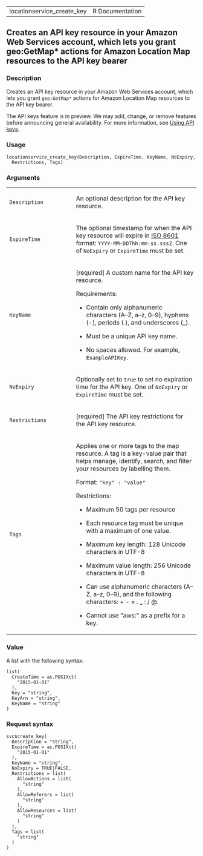 <table style="width: 100%;">
<tbody>
<tr class="odd">
<td>locationservice_create_key</td>
<td style="text-align: right;">R Documentation</td>
</tr>
</tbody>
</table>

## Creates an API key resource in your Amazon Web Services account, which lets you grant geo:GetMap\* actions for Amazon Location Map resources to the API key bearer

### Description

Creates an API key resource in your Amazon Web Services account, which
lets you grant `⁠geo:GetMap*⁠` actions for Amazon Location Map resources
to the API key bearer.

The API keys feature is in preview. We may add, change, or remove
features before announcing general availability. For more information,
see [Using API
keys](https://docs.aws.amazon.com/location/latest/developerguide/using-apikeys.html).

### Usage

    locationservice_create_key(Description, ExpireTime, KeyName, NoExpiry,
      Restrictions, Tags)

### Arguments

<table>
<colgroup>
<col style="width: 35%" />
<col style="width: 65%" />
</colgroup>
<tbody>
<tr class="odd">
<td><code
id="locationservice_create_key_:_Description">Description</code></td>
<td><p>An optional description for the API key resource.</p></td>
</tr>
<tr class="even">
<td><code
id="locationservice_create_key_:_ExpireTime">ExpireTime</code></td>
<td><p>The optional timestamp for when the API key resource will expire
in <a href="https://www.iso.org/iso-8601-date-and-time-format.html">ISO
8601</a> format: <code>YYYY-MM-DDThh:mm:ss.sssZ</code>. One of
<code>NoExpiry</code> or <code>ExpireTime</code> must be set.</p></td>
</tr>
<tr class="odd">
<td><code id="locationservice_create_key_:_KeyName">KeyName</code></td>
<td><p>[required] A custom name for the API key resource.</p>
<p>Requirements:</p>
<ul>
<li><p>Contain only alphanumeric characters (A–Z, a–z, 0–9), hyphens
(-), periods (.), and underscores (_).</p></li>
<li><p>Must be a unique API key name.</p></li>
<li><p>No spaces allowed. For example,
<code>ExampleAPIKey</code>.</p></li>
</ul></td>
</tr>
<tr class="even">
<td><code
id="locationservice_create_key_:_NoExpiry">NoExpiry</code></td>
<td><p>Optionally set to <code>true</code> to set no expiration time for
the API key. One of <code>NoExpiry</code> or <code>ExpireTime</code>
must be set.</p></td>
</tr>
<tr class="odd">
<td><code
id="locationservice_create_key_:_Restrictions">Restrictions</code></td>
<td><p>[required] The API key restrictions for the API key
resource.</p></td>
</tr>
<tr class="even">
<td><code id="locationservice_create_key_:_Tags">Tags</code></td>
<td><p>Applies one or more tags to the map resource. A tag is a
key-value pair that helps manage, identify, search, and filter your
resources by labelling them.</p>
<p>Format: <code>"key" : "value"</code></p>
<p>Restrictions:</p>
<ul>
<li><p>Maximum 50 tags per resource</p></li>
<li><p>Each resource tag must be unique with a maximum of one
value.</p></li>
<li><p>Maximum key length: 128 Unicode characters in UTF-8</p></li>
<li><p>Maximum value length: 256 Unicode characters in UTF-8</p></li>
<li><p>Can use alphanumeric characters (A–Z, a–z, 0–9), and the
following characters: + - = . _ : / @.</p></li>
<li><p>Cannot use "aws:" as a prefix for a key.</p></li>
</ul></td>
</tr>
</tbody>
</table>

### Value

A list with the following syntax:

    list(
      CreateTime = as.POSIXct(
        "2015-01-01"
      ),
      Key = "string",
      KeyArn = "string",
      KeyName = "string"
    )

### Request syntax

    svc$create_key(
      Description = "string",
      ExpireTime = as.POSIXct(
        "2015-01-01"
      ),
      KeyName = "string",
      NoExpiry = TRUE|FALSE,
      Restrictions = list(
        AllowActions = list(
          "string"
        ),
        AllowReferers = list(
          "string"
        ),
        AllowResources = list(
          "string"
        )
      ),
      Tags = list(
        "string"
      )
    )
